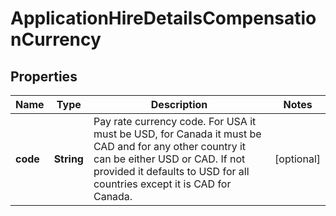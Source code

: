

# ApplicationHireDetailsCompensationCurrency


## Properties

| Name | Type | Description | Notes |
|------------ | ------------- | ------------- | -------------|
|**code** | **String** | Pay rate currency code. For USA it must be USD, for Canada it must be CAD and for any other country it can be either USD or CAD. If not provided it defaults to USD for all countries except it is CAD for Canada. |  [optional] |



